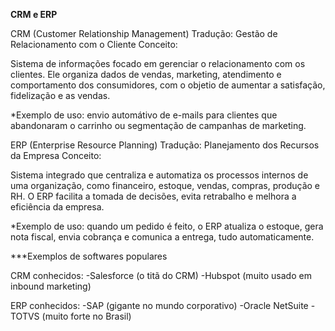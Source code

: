**CRM e ERP**

CRM (Customer Relationship Management)
Tradução: Gestão de Relacionamento com o Cliente
Conceito:


Sistema de informações focado em gerenciar o relacionamento com os clientes. Ele organiza dados de vendas, marketing, atendimento
e comportamento dos consumidores, com o objetio de aumentar a satisfação, fidelização e as vendas.


*Exemplo de uso: envio automátivo de e-mails para clientes que abandonaram o carrinho ou segmentação de campanhas de marketing.




ERP (Enterprise Resource Planning)
Tradução: Planejamento dos Recursos da Empresa
Conceito: 


Sistema integrado que centraliza e automatiza os processos internos de uma organização, como financeiro, estoque, vendas, compras,
produção e RH. O ERP facilita a tomada de decisões, evita retrabalho e melhora a eficiência da empresa.


*Exemplo de uso: quando um pedido é feito, o ERP atualiza o estoque, gera nota fiscal, envia cobrança e comunica a entrega, tudo
automaticamente.


***Exemplos de softwares populares

CRM conhecidos: 
-Salesforce (o titã do CRM)
-Hubspot (muito usado em inbound marketing)


ERP conhecidos:
-SAP (gigante no mundo corporativo)
-Oracle NetSuite
-TOTVS (muito forte no Brasil)
